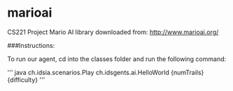 # marioai
CS221 Project
Mario AI library downloaded from: http://www.marioai.org/

###Instructions:

To run our agent, cd into the classes folder and run the following command:

'''
java ch.idsia.scenarios.Play ch.idsgents.ai.HelloWorld {numTrails} {difficulty}
'''